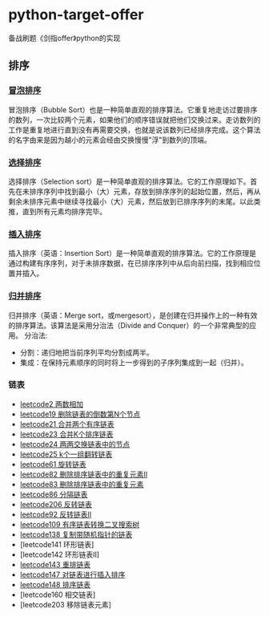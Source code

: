 # python-target-offer
备战刷题《剑指offer》python的实现

## 排序
### [冒泡排序](https://github.com/jiyali/python-target-offer/blob/master/%E5%86%92%E6%B3%A1%E6%8E%92%E5%BA%8F.py)
冒泡排序（Bubble Sort）也是一种简单直观的排序算法。它重复地走访过要排序的数列，一次比较两个元素，如果他们的顺序错误就把他们交换过来。走访数列的工作是重复地进行直到没有再需要交换，也就是说该数列已经排序完成。这个算法的名字由来是因为越小的元素会经由交换慢慢"浮"到数列的顶端。

### [选择排序](https://github.com/jiyali/python-target-offer/blob/master/%E9%80%89%E6%8B%A9%E6%8E%92%E5%BA%8F.py)
选择排序（Selection sort）是一种简单直观的排序算法。它的工作原理如下。首先在未排序序列中找到最小（大）元素，存放到排序序列的起始位置，然后，再从剩余未排序元素中继续寻找最小（大）元素，然后放到已排序序列的末尾。以此类推，直到所有元素均排序完毕。

### [插入排序](https://github.com/jiyali/python-target-offer/blob/master/%E6%8F%92%E5%85%A5%E6%8E%92%E5%BA%8F.py)
插入排序（英语：Insertion Sort）是一种简单直观的排序算法。它的工作原理是通过构建有序序列，对于未排序数据，在已排序序列中从后向前扫描，找到相应位置并插入。


### [归并排序](https://github.com/jiyali/python-target-offer/blob/master/%E5%BD%92%E5%B9%B6%E6%8E%92%E5%BA%8F.py)
归并排序（英语：Merge sort，或mergesort），是创建在归并操作上的一种有效的排序算法。该算法是采用分治法（Divide and Conquer）的一个非常典型的应用。
分治法:
* 分割：递归地把当前序列平均分割成两半。
* 集成：在保持元素顺序的同时将上一步得到的子序列集成到一起（归并）。

### 链表
* [leetcode2 两数相加](https://github.com/jiyali/python-target-offer/blob/master/leetcode002_%E4%B8%A4%E6%95%B0%E7%9B%B8%E5%8A%A0.py)
* [leetcode19 删除链表的倒数第N个节点](https://github.com/jiyali/python-target-offer/blob/master/leetcode019_%E5%88%A0%E9%99%A4%E9%93%BE%E8%A1%A8%E7%9A%84%E5%80%92%E6%95%B0%E7%AC%ACN%E4%B8%AA%E8%8A%82%E7%82%B9.py)
* [leetcode21 合并两个有序链表](https://github.com/jiyali/python-target-offer/blob/master/leetcode021_%E5%90%88%E5%B9%B6%E4%B8%A4%E4%B8%AA%E6%9C%89%E5%BA%8F%E9%93%BE%E8%A1%A8.py)
* [leetcode23 合并K个排序链表](https://github.com/jiyali/python-target-offer/blob/master/leetcode023_%E5%90%88%E5%B9%B6k%E4%B8%AA%E6%8E%92%E5%BA%8F%E9%93%BE%E8%A1%A8.py)
* [leetcode24 两两交换链表中的节点](https://github.com/jiyali/python-target-offer/blob/master/leetcode024_%E4%B8%A4%E4%B8%A4%E4%BA%A4%E6%8D%A2%E9%93%BE%E8%A1%A8%E4%B8%AD%E7%9A%84%E8%8A%82%E7%82%B9.py)
* [leetcode25 k个一组翻转链表](https://github.com/jiyali/python-target-offer/blob/master/leetcode025_k%E4%B8%AA%E4%B8%80%E7%BB%84%E7%BF%BB%E8%BD%AC%E9%93%BE%E8%A1%A8.py)
* [leetcode61 旋转链表](https://github.com/jiyali/python-target-offer/blob/master/leetcode061_%E6%97%8B%E8%BD%AC%E9%93%BE%E8%A1%A8.py)
* [leetcode82 删除排序链表中的重复元素II](https://github.com/jiyali/python-target-offer/blob/master/leetcode082_%E5%88%A0%E9%99%A4%E6%8E%92%E5%BA%8F%E9%93%BE%E8%A1%A8%E4%B8%AD%E7%9A%84%E9%87%8D%E5%A4%8D%E5%85%83%E7%B4%A0II.py)
* [leetcode83 删除排序链表中的重复元素](https://github.com/jiyali/python-target-offer/blob/master/leetcode083_%E5%88%A0%E9%99%A4%E6%8E%92%E5%BA%8F%E9%93%BE%E8%A1%A8%E4%B8%AD%E7%9A%84%E9%87%8D%E5%A4%8D%E5%85%83%E7%B4%A0.py)
* [leetcode86 分隔链表](https://github.com/jiyali/python-target-offer/blob/master/leetcode086_%E5%88%86%E9%9A%94%E9%93%BE%E8%A1%A8.py)
* [leetcode206 反转链表](https://github.com/jiyali/python-target-offer/blob/master/leetcode206_%E5%8F%8D%E8%BD%AC%E9%93%BE%E8%A1%A8.py)
* [leetcode92 反转链表II](https://github.com/jiyali/python-target-offer/blob/master/leetcode092_%E5%8F%8D%E8%BD%AC%E9%93%BE%E8%A1%A8II.py)
* [leetcode109 有序链表转换二叉搜索树](https://github.com/jiyali/python-target-offer/blob/master/leetcode109_%E6%9C%89%E5%BA%8F%E9%93%BE%E8%A1%A8%E8%BD%AC%E6%8D%A2%E4%BA%8C%E5%8F%89%E6%90%9C%E7%B4%A2%E6%A0%91.py)
* [leetcode138 复制带随机指针的链表](https://github.com/jiyali/python-target-offer/blob/master/leetcode138_%E5%A4%8D%E5%88%B6%E5%B8%A6%E9%9A%8F%E6%9C%BA%E6%8C%87%E9%92%88%E7%9A%84%E9%93%BE%E8%A1%A8.py)
* [leetcode141 环形链表]
* [leetcode142 环形链表II]
* [leetcode143 重排链表](https://github.com/jiyali/python-target-offer/blob/master/leetcode143_%E9%87%8D%E6%8E%92%E9%93%BE%E8%A1%A8.py)
* [leetcode147 对链表进行插入排序](https://github.com/jiyali/python-target-offer/blob/master/leetcode147_%E5%AF%B9%E9%93%BE%E8%A1%A8%E8%BF%9B%E8%A1%8C%E6%8F%92%E5%85%A5%E6%8E%92%E5%BA%8F.py)
* [leetcode148 排序链表](https://github.com/jiyali/python-target-offer/blob/master/leetcode148_%E6%8E%92%E5%BA%8F%E9%93%BE%E8%A1%A8.py)
* [leetcode160 相交链表]
* [leetcode203 移除链表元素]
